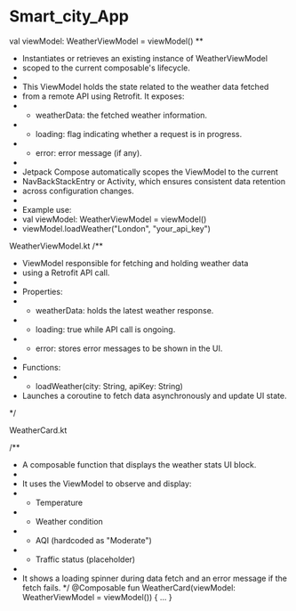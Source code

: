 ﻿# Smart_city_App
 val viewModel: WeatherViewModel = viewModel()
 **
 * Instantiates or retrieves an existing instance of WeatherViewModel
 * scoped to the current composable's lifecycle.
 *
 * This ViewModel holds the state related to the weather data fetched
 * from a remote API using Retrofit. It exposes:
 *  - weatherData: the fetched weather information.
 *  - loading: flag indicating whether a request is in progress.
 *  - error: error message (if any).
 *
 * Jetpack Compose automatically scopes the ViewModel to the current
 * NavBackStackEntry or Activity, which ensures consistent data retention
 * across configuration changes.
 *
 * Example use:
 *   val viewModel: WeatherViewModel = viewModel()
 *   viewModel.loadWeather("London", "your_api_key")

WeatherViewModel.kt
/**
 * ViewModel responsible for fetching and holding weather data
 * using a Retrofit API call.
 *
 * Properties:
 * - weatherData: holds the latest weather response.
 * - loading: true while API call is ongoing.
 * - error: stores error messages to be shown in the UI.
 *
 * Functions:
 * - loadWeather(city: String, apiKey: String)
 *   Launches a coroutine to fetch data asynchronously and update UI state.

 */


  WeatherCard.kt

/**
 * A composable function that displays the weather stats UI block.
 *
 * It uses the ViewModel to observe and display:
 * - Temperature
 * - Weather condition
 * - AQI (hardcoded as "Moderate")
 * - Traffic status (placeholder)
 *
 * It shows a loading spinner during data fetch and an error message if the fetch fails.
 */
@Composable
fun WeatherCard(viewModel: WeatherViewModel = viewModel()) { ... }
